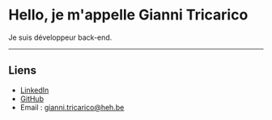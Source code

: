 # Hello, je m'appelle Gianni Tricarico

Je suis développeur back-end.

---

## Liens

- [LinkedIn](https://linkedin.com/in/gianni-tricarico-49097496)
- [GitHub](https://github.com/TRIGianni)
- Email : [gianni.tricarico@heh.be](gianni.tricarico@heh.be) 